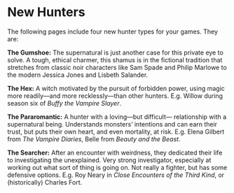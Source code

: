 # New Hunters

The following pages include four new hunter types for your games. They are:

**The Gumshoe:** The supernatural is just another case for this private eye to solve. A tough, ethical charmer, this shamus is in the fictional tradition that stretches from classic noir characters like Sam Spade and Philip Marlowe to the modern Jessica Jones and Lisbeth Salander.

**The Hex:** A witch motivated by the pursuit of forbidden power, using magic more readily—and more recklessly—than other hunters. E.g. Willow during season six of *Buffy the Vampire Slayer*.

**The Pararomantic:** A hunter with a loving—but difficult— relationship with a supernatural being. Understands monsters’ intentions and can earn their trust, but puts their own heart, and even mortality, at risk. E.g. Elena Gilbert from *The Vampire Diaries*, Belle from *Beauty and the Beast*.


**The Searcher:** After an encounter with weirdness, they dedicated their life to investigating the unexplained. Very strong investigator, especially at working out what sort of thing is going on. Not really a fighter, but has some defensive options. E.g. Roy Neary in *Close Encounters of the Third Kind*, or (historically) Charles Fort.